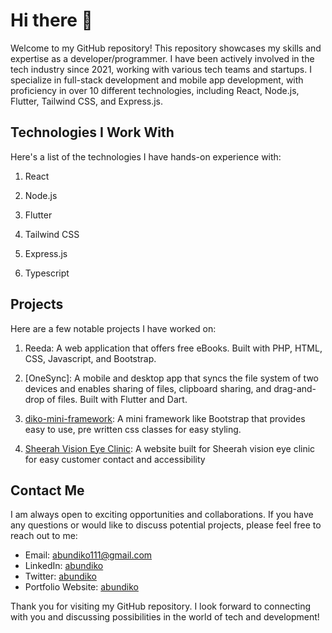 #  Hi there 👋

Welcome to my GitHub repository! This repository showcases my skills and expertise as a developer/programmer. I have been actively involved in the tech industry since 2021, working with various tech teams and startups. I specialize in full-stack development and mobile app development, with proficiency in over 10 different technologies, including React, Node.js, Flutter, Tailwind CSS, and Express.js.

## Technologies I Work With

Here's a list of the technologies I have hands-on experience with:

1. React

2. Node.js

3. Flutter

4. Tailwind CSS

5. Express.js
6. Typescript

## Projects

Here are a few notable projects I have worked on:

1. Reeda: A web application that offers free eBooks. Built with PHP, HTML, CSS, Javascript, and Bootstrap.

2. [OneSync]: A mobile and desktop app that syncs the file system of two devices and enables sharing of files, clipboard sharing, and drag-and-drop of files. Built with Flutter and Dart.

3. [diko-mini-framework](github.com/abundiko/api): A mini framework like Bootstrap that provides easy to use, pre written css classes for easy styling.

4. [Sheerah Vision Eye Clinic](https://abundiko.github.io/sheerah-vision/): A website built for Sheerah vision eye clinic for easy customer contact and accessibility

<!--
## Contributions

During my journey as a developer, I have actively contributed to open-source projects and participated in tech communities. Some of my notable contributions include:

- Made enhancements and bug fixes to the XYZ project, addressing performance issues and improving user experience.

- Contributed code snippets and documentation to the ABC library, aiding other developers in understanding and utilizing its features effectively.
-->

## Contact Me

I am always open to exciting opportunities and collaborations. If you have any questions or would like to discuss potential projects, please feel free to reach out to me:

- Email: [abundiko111@gmail.com](mailto:abundiko111@gmail.com)
- LinkedIn: [abundiko](https://www.linkedin.com/in/abundiko)
- Twitter: [abundiko](https://www.twitter.com/abundiko)
- Portfolio Website: [abundiko](https://abundiko.netlify.app)

Thank you for visiting my GitHub repository. I look forward to connecting with you and discussing possibilities in the world of tech and development!

###

<!--
**abundiko/abundiko** is a ✨ _special_ ✨ repository because its `README.md` (this file) appears on your GitHub profile.

Here are some ideas to get you started:

- 🔭 I’m currently working on ...
- 🌱 I’m currently learning ...
- 👯 I’m looking to collaborate on ...
- 🤔 I’m looking for help with ...
- 💬 Ask me about ...
- 📫 How to reach me: ...
- 😄 Pronouns: ...
- ⚡ Fun fact: ...
-->
